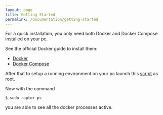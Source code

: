 ```yaml
---
layout: page
title: Getting Started
permalink: /documentation/getting-started
---
```


For a quick installation, you only need both Docker and Docker Compose installed on your pc.

See the official Docker guide to install them:

- [Docker](https://docs.docker.com/engine/installation/linux/ubuntu/#/install-docker)
- [Docker Compose](https://docs.docker.com/compose/install/)

After that to setup a running environment on your pc launch this [script](https://raw.githubusercontent.com/raptorbox/raptor/master/scripts/installer.sh) as root.

Now with the command

``
$ sudo raptor ps
``

you are able to see all the docker processes active.
